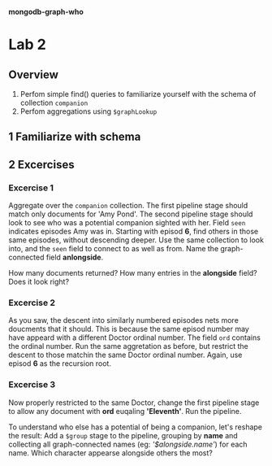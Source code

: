 __mongodb-graph-who__

Lab 2
===============

Overview
---------------
1. Perfom simple find() queries to familiarize yourself with the schema of collection `companion`
1. Perfom aggregations using `$graphLookup` 


## 1 Familiarize with schema

## 2 Excercises

### Excercise 1

Aggregate over the `companion` collection.
The first pipeline stage should match only documents for 'Amy Pond'.
The second pipeline stage should look to see who was a potential companion sighted with her. Field `seen` indicates episodes Amy was in. Starting with episod **6**, find others in those same episodes, without descending deeper. Use the same collection to look into, and the `seen` field to connect to as well as from. Name the graph-connected field **anlongside**.

How many documents returned?
How many entries in the **alongside** field? Does it look right?

### Excercise 2
As you saw, the descent into similarly numbered episodes nets more doucments that it should. This is because the same episod number may have appeard with a different Doctor ordinal number. The field `ord` contains the ordinal number. Run the same aggretation as before, but restrict the descent to those matchin the same Doctor ordinal number. Again, use episod **6** as the recursion root.

### Excercise 3
Now properly restricted to the same Doctor, change the first pipeline stage to allow any document with **ord** euqaling **'Eleventh'**. Run the pipeline.

To understand who else has a potential of being a companion, let's reshape the result:
Add a  `$group` stage to the pipeline, grouping by **name** and collecting all graph-connected names (eg: _'$alongside.name'_) for each name.
Which character appearse alongside others the most?
